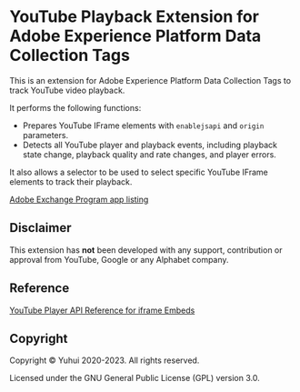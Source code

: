 # YouTube Playback Extension for Adobe Experience Platform Data Collection Tags

This is an extension for Adobe Experience Platform Data Collection Tags to track YouTube video playback.

It performs the following functions:

- Prepares YouTube IFrame elements with `enablejsapi` and `origin` parameters.
- Detects all YouTube player and playback events, including playback state change, playback quality and rate changes, and player errors.

It also allows a selector to be used to select specific YouTube IFrame elements to track their playback.

[Adobe Exchange Program app listing](https://exchange.adobe.com/apps/ec/104160)

## Disclaimer

This extension has **not** been developed with any support, contribution or approval from YouTube, Google or any Alphabet company.

## Reference

[YouTube Player API Reference for iframe Embeds](https://developers.google.com/youtube/iframe_api_reference)

## Copyright

Copyright &copy; Yuhui 2020-2023. All rights reserved.

Licensed under the GNU General Public License (GPL) version 3.0.